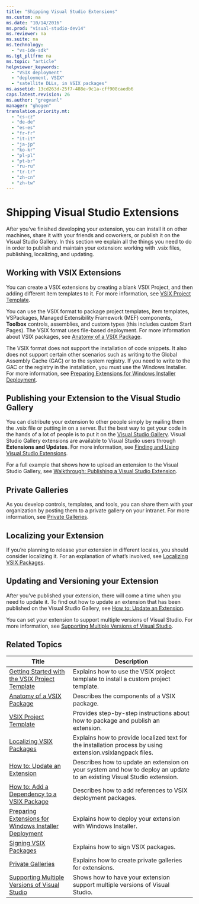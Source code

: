 ```yaml
---
title: "Shipping Visual Studio Extensions"
ms.custom: na
ms.date: "10/14/2016"
ms.prod: "visual-studio-dev14"
ms.reviewer: na
ms.suite: na
ms.technology: 
  - "vs-ide-sdk"
ms.tgt_pltfrm: na
ms.topic: "article"
helpviewer_keywords: 
  - "VSIX deployment"
  - "deployment, VSIX"
  - "satellite DLLs, in VSIX packages"
ms.assetid: 13cd263d-25f7-488e-9c1a-cff908caedb6
caps.latest.revision: 26
ms.author: "gregvanl"
manager: "ghogen"
translation.priority.mt: 
  - "cs-cz"
  - "de-de"
  - "es-es"
  - "fr-fr"
  - "it-it"
  - "ja-jp"
  - "ko-kr"
  - "pl-pl"
  - "pt-br"
  - "ru-ru"
  - "tr-tr"
  - "zh-cn"
  - "zh-tw"
---
```

# Shipping Visual Studio Extensions
After you’ve finished developing your extension, you can install it on other machines, share it with your friends and coworkers, or publish it on the Visual Studio Gallery. In this section we explain all the things you need to do in order to publish and maintain your extension: working with .vsix files, publishing, localizing, and updating.  
  
## Working with VSIX Extensions  
 You can create a VSIX extensions by creating a blank VSIX Project, and then adding different item templates to it. For more information, see [VSIX Project Template](../extensibility/vsix-project-template.md).  
  
 You can use the VSIX format to package project templates, item templates, VSPackages, Managed Extensibility Framework (MEF) components, **Toolbox** controls, assemblies, and custom types (this includes custom Start Pages). The VSIX format uses file-based deployment. For more information about VSIX packages, see [Anatomy of a VSIX Package](../extensibility/anatomy-of-a-vsix-package.md).  
  
 The VSIX format does not support the installation of code snippets. It also does not support certain other scenarios such as writing to the Global Assembly Cache (GAC) or to the system registry. If you need to write to the GAC or the registry in the installation, you must use the Windows Installer. For more information, see [Preparing Extensions for Windows Installer Deployment](../extensibility/preparing-extensions-for-windows-installer-deployment.md).  
  
## Publishing your Extension to the Visual Studio Gallery  
 You can distribute your extension to other people simply by mailing them the .vsix file or putting in on a server. But the best way to get your code in the hands of a lot of people is to put it on the [Visual Studio Gallery](http://go.microsoft.com/fwlink/?LinkID=123847). Visual Studio Gallery extensions are available to Visual Studio users through **Extensions and Updates**. For more information, see [Finding and Using Visual Studio Extensions](../ide/finding-and-using-visual-studio-extensions.md).  
  
 For a full example that shows how to upload an extension to the Visual Studio Gallery, see [Walkthrough: Publishing a Visual Studio Extension](../extensibility/walkthrough--publishing-a-visual-studio-extension.md).  
  
## Private Galleries  
 As you develop controls, templates, and tools, you can share them with your organization by posting them to a private gallery on your intranet. For more information, see [Private Galleries](../extensibility/private-galleries.md).  
  
## Localizing your Extension  
 If you’re planning to release your extension in different locales, you should consider localizing it. For an explanation of what’s involved, see [Localizing VSIX Packages](../extensibility/localizing-vsix-packages.md).  
  
## Updating and Versioning your Extension  
 After you’ve published your extension, there will come a time when you need to update it. To find out how to update an extension that has been published on the Visual Studio Gallery, see [How to: Update an Extension](../extensibility/how-to--update-a-visual-studio-extension.md).  
  
 You can set your extension to support multiple versions of Visual Studio. For more information, see [Supporting Multiple Versions of Visual Studio](../extensibility/supporting-multiple-versions-of-visual-studio.md).  
  
## Related Topics  
  
|Title|Description|  
|-----------|-----------------|  
|[Getting Started with the VSIX Project Template](../extensibility/getting-started-with-the-vsix-project-template.md)|Explains how to use the VSIX project template to install a custom project template.|  
|[Anatomy of a VSIX Package](../extensibility/anatomy-of-a-vsix-package.md)|Describes the components of a VSIX package.|  
|[VSIX Project Template](../extensibility/vsix-project-template.md)|Provides step-by-step instructions about how to package and publish an extension.|  
|[Localizing VSIX Packages](../extensibility/localizing-vsix-packages.md)|Explains how to provide localized text for the installation process by using extension.vsixlangpack files.|  
|[How to: Update an Extension](../extensibility/how-to--update-a-visual-studio-extension.md)|Describes how to update an extension on your system and how to deploy an update to an existing Visual Studio extension.|  
|[How to: Add a Dependency to a VSIX Package](../extensibility/how-to--add-a-dependency-to-a-vsix-package.md)|Describes how to add references to VSIX deployment packages.|  
|[Preparing Extensions for Windows Installer Deployment](../extensibility/preparing-extensions-for-windows-installer-deployment.md)|Explains how to deploy your extension with Windows Installer.|  
|[Signing VSIX Packages](../extensibility/signing-vsix-packages.md)|Explains how to sign VSIX packages.|  
|[Private Galleries](../extensibility/private-galleries.md)|Explains how to create private galleries for extensions.|  
|[Supporting Multiple Versions of Visual Studio](../extensibility/supporting-multiple-versions-of-visual-studio.md)|Shows how to have your extension support multiple versions of Visual Studio.|